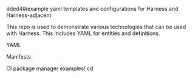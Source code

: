 dded4#iexample yaml templates and configurations for Harness and Harness-adjacent 

This repo is used to demonstrate various technologies that can be used with Harness.
This includes YAML for entities and definitions.

YAML

Manifests

CI package manager examples! cd

